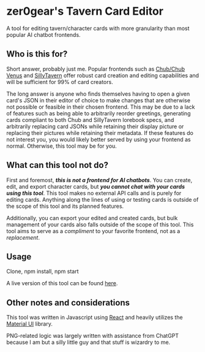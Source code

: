 # zer0gear's Tavern Card Editor
A tool for editing tavern/character cards with more granularity than most popular AI chatbot frontends.

## Who is this for?
Short answer, probably just me. Popular frontends such as [Chub/Chub Venus](https://chub.ai/) and [SillyTavern](https://sillytavern.app/) offer robust card creation and editing capabilities and will be sufficient for 99% of card creators.

The long answer is anyone who finds themselves having to open a given card's JSON in their editor of choice to make changes that are otherwise not possible or feasible in their chosen frontend. This may be due to a lack of features such as being able to arbitrarily reorder greetings, generating cards compliant to both Chub and SillyTavern lorebook specs, and arbitrarily replacing card JSONs while retaining their display picture or replacing their pictures while retaining their metadata. If these features do not interest you, you would likely better served by using your frontend as normal. Otherwise, this tool may be for you.

## What can this tool not do?
First and foremost, ***this is not a frontend for AI chatbots***. You can create, edit, and export character cards, but ***you cannot chat with your cards using this tool***. This tool makes no external API calls and is purely for editing cards. Anything along the lines of using or testing cards is outside of the scope of this tool and its planned features.

Additionally, you can export your edited and created cards, but bulk management of your cards also falls outside of the scope of this tool. This tool aims to serve as a *compliment* to your favorite frontend, not as a *replacement*.

## Usage
Clone, npm install, npm start

A live version of this tool can be found [here](https://zer0thgear.github.io/character-card-editor).

## Other notes and considerations
This tool was written in Javascript using [React](https://react.dev/) and heavily utilizes the [Material UI](https://mui.com/) library.

PNG-related logic was largely written with assistance from ChatGPT because I am but a silly little guy and that stuff is wizardry to me.